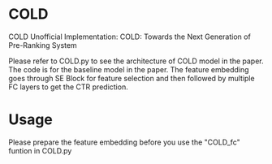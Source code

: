 # COLD
COLD Unofficial Implementation: COLD: Towards the Next Generation of Pre-Ranking System

Please refer to COLD.py to see the architecture of COLD model in the paper. The code is for the baseline model in the paper. The feature embedding goes through SE Block for feature selection and then followed by multiple FC layers to get the CTR prediction.

# Usage
Please prepare the feature embedding before you use the "COLD_fc" funtion in COLD.py
